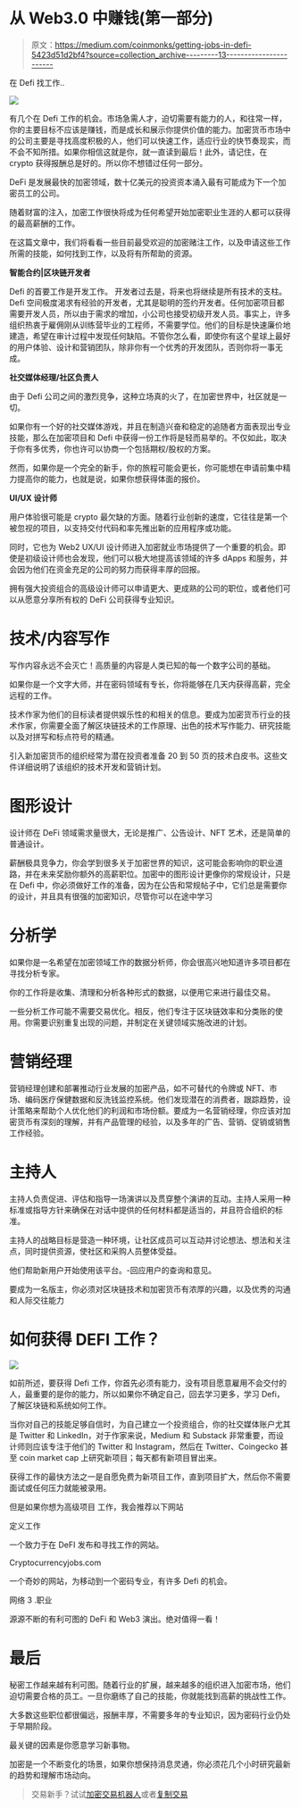# 从 Web3.0 中赚钱(第一部分)

> 原文：<https://medium.com/coinmonks/getting-jobs-in-defi-5423d51d2bf4?source=collection_archive---------13----------------------->

在 Defi 找工作..

![](img/899811cd046f117323634f6de657d7ea.png)

有几个在 Defi 工作的机会。市场急需人才，迫切需要有能力的人，和往常一样，你的主要目标不应该是赚钱，而是成长和展示你提供价值的能力。加密货币市场中的公司主要是寻找高度积极的人，他们可以快速工作，适应行业的快节奏现实，而不会不知所措。如果你相信这就是你，就一直读到最后！此外，请记住，在 crypto 获得报酬总是好的。所以你不想错过任何一部分。

DeFi 是发展最快的加密领域，数十亿美元的投资资本涌入最有可能成为下一个加密员工的公司。

随着财富的注入，加密工作很快将成为任何希望开始加密职业生涯的人都可以获得的最高薪酬的工作。

在这篇文章中，我们将看看一些目前最受欢迎的加密赌注工作，以及申请这些工作所需的技能，如何找到工作，以及将有所帮助的资源。

**智能合约|区块链开发者**

Defi 的首要工作是开发工作。
开发者过去是，将来也将继续是所有技术的支柱。Defi 空间极度渴求有经验的开发者，尤其是聪明的签约开发者。任何加密项目都需要开发人员，所以由于需求的增加，小公司也接受初级开发人员。事实上，许多组织热衷于雇佣刚从训练营毕业的工程师，不需要学位。他们的目标是快速廉价地建造，希望在审计过程中发现任何缺陷。不管你怎么看，即使你有这个星球上最好的用户体验、设计和营销团队，除非你有一个优秀的开发团队，否则你将一事无成。

**社交媒体经理/社区负责人**

由于 Defi 公司之间的激烈竞争，这种立场真的火了，在加密世界中，社区就是一切。

如果你有一个好的社交媒体游戏，并且在制造兴奋和稳定的追随者方面表现出专业技能，那么在加密项目和 Defi 中获得一份工作将是轻而易举的。不仅如此，取决于你有多优秀，你也许可以协商一个包括期权/股权的方案。

然而，如果你是一个完全的新手，你的旅程可能会更长，你可能想在申请前集中精力提高你的能力，也就是说，如果你想获得体面的报价。

**UI/UX 设计师**

用户体验很可能是 crypto 最欠缺的方面。随着行业创新的速度，它往往是第一个被忽视的项目，以支持交付代码和率先推出新的应用程序或功能。

同时，它也为 Web2 UX/UI 设计师进入加密就业市场提供了一个重要的机会。即使是初级设计师也会发现，他们可以极大地提高该领域的许多 dApps 和服务，并会因为他们在资金充足的公司的努力而获得丰厚的回报。

拥有强大投资组合的高级设计师可以申请更大、更成熟的公司的职位，或者他们可以从愿意分享所有权的 DeFi 公司获得专业知识。

# 技术/内容写作

写作内容永远不会灭亡！高质量的内容是人类已知的每一个数字公司的基础。

如果你是一个文字大师，并在密码领域有专长，你将能够在几天内获得高薪，完全远程的工作。

技术作家为他们的目标读者提供娱乐性的和相关的信息。要成为加密货币行业的技术作家，你需要全面了解区块链技术的工作原理、出色的技术写作能力、研究技能以及对拼写和标点符号的精通。

引入新加密货币的组织经常为潜在投资者准备 20 到 50 页的技术白皮书。这些文件详细说明了该组织的技术开发和营销计划。

# 图形设计

设计师在 DeFi 领域需求量很大，无论是推广、公告设计、NFT 艺术，还是简单的普通设计。

薪酬极具竞争力，你会学到很多关于加密世界的知识，这可能会影响你的职业道路，并在未来奖励你额外的高薪职位。加密中的图形设计更像你的常规设计，只是在 Defi 中，你必须做好工作的准备，因为在公告和常规帖子中，它们总是需要你的设计，并且具有很强的加密知识，尽管你可以在途中学习

# 分析学

如果你是一名希望在加密领域工作的数据分析师，你会很高兴地知道许多项目都在寻找分析专家。

你的工作将是收集、清理和分析各种形式的数据，以便用它来进行最佳交易。

一些分析工作可能不需要交易优化。相反，他们专注于区块链效率和分类账的使用。你需要识别重复出现的问题，并制定在关键领域实施改进的计划。

# **营销经理**

营销经理创建和部署推动行业发展的加密产品，如不可替代的令牌或 NFT、市场、编码医疗保健数据和反洗钱监控系统。他们发现潜在的消费者，跟踪趋势，设计策略来帮助个人优化他们的利润和市场份额。要成为一名营销经理，你应该对加密货币有深刻的理解，并有产品管理的经验，以及多年的广告、营销、促销或销售工作经验。

# **主持人**

主持人负责促进、评估和指导一场演讲以及贯穿整个演讲的互动。主持人采用一种标准或指导方针来确保在对话中提供的任何材料都是适当的，并且符合组织的标准。

主持人的战略目标是营造一种环境，让社区成员可以互动并讨论想法、想法和关注点，同时提供资源，使社区和采购人员整体受益。

他们帮助新用户开始使用该平台。-回应用户的查询和意见。

要成为一名版主，你必须对区块链技术和加密货币有浓厚的兴趣，以及优秀的沟通和人际交往能力

# **如何获得 DEFI 工作？**

![](img/28a7a8a7f78064475bb29fa42e32cd33.png)

如前所述，要获得 Defi 工作，你首先必须有能力，没有项目愿意雇用不会交付的人，最重要的是你的能力，所以如果你不确定自己，回去学习更多，学习 Defi，了解区块链和系统如何工作。

当你对自己的技能足够自信时，为自己建立一个投资组合，你的社交媒体账户尤其是 Twitter 和 LinkedIn，对于作家来说，Medium 和 Substack 非常重要，而设计师则应该专注于他们的 Twitter 和 Instagram，然后在 Twitter、Coingecko 甚至 coin market cap 上研究新项目；每天都有新项目冒出来。

获得工作的最快方法之一是自愿免费为新项目工作，直到项目扩大，然后你不需要面试或任何压力就能被录用。

但是如果你想为高级项目
工作，我会推荐以下网站

定义工作

一个致力于在 DeFI 发布和寻找工作的网站。

Cryptocurrencyjobs.com

一个奇妙的网站，为移动到一个密码专业，有许多 Defi 的机会。

网络 3 .职业

源源不断的有利可图的 DeFi 和 Web3 演出。绝对值得一看！

# 最后

秘密工作越来越有利可图。随着行业的扩展，越来越多的组织进入加密市场，他们迫切需要合格的员工。一旦你磨练了自己的技能，你就能找到高薪的挑战性工作。

大多数这些职位都很偏远，报酬丰厚，不需要多年的专业知识，因为密码行业仍处于早期阶段。

最关键的因素是你愿意学习新事物。

加密是一个不断变化的场景，如果你想保持消息灵通，你必须花几个小时研究最新的趋势和理解市场动向。

> 交易新手？试试[加密交易机器人](/coinmonks/crypto-trading-bot-c2ffce8acb2a)或者[复制交易](/coinmonks/top-10-crypto-copy-trading-platforms-for-beginners-d0c37c7d698c)